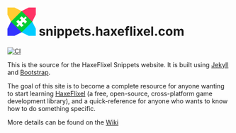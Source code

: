 ![Logo](title-logo/assets/logo.png) snippets.haxeflixel.com
==========================

[![CI](https://img.shields.io/github/workflow/status/HaxeFlixel/snippets.haxeflixel.com/CI.svg?logo=github)](https://github.com/HaxeFlixel/snippets.haxeflixel.com/actions?query=workflow%3ACI)

This is the source for the HaxeFlixel Snippets website. It is built using [Jekyll](https://jekyllrb.com/) and [Bootstrap](https://getbootstrap.com/).

The goal of this site is to become a complete resource for anyone wanting to start learning [HaxeFlixel](https://haxeflixel.com) (a free, open-source, cross-platform game development library), and a quick-reference for anyone who wants to know how to do something specific.

More details can be found on the [Wiki](https://github.com/HaxeFlixel/snippets.haxeflixel.com/wiki)
